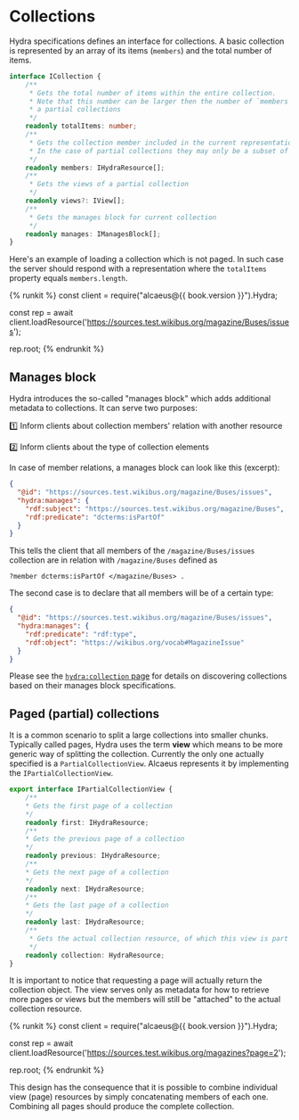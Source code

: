 # Collections

Hydra specifications defines an interface for collections. A basic collection is represented by an array of
its items (`members`) and the total number of items.

```typescript
interface ICollection {
    /**
     * Gets the total number of items within the entire collection.
     * Note that this number can be larger then the number of `members` in the case of
     * a partial collections
     */
    readonly totalItems: number;
    /**
     * Gets the collection member included in the current representation.
     * In the case of partial collections they may only be a subset of all members
     */
    readonly members: IHydraResource[];
    /**
     * Gets the views of a partial collection
     */
    readonly views?: IView[];
    /**
     * Gets the manages block for current collection
     */
    readonly manages: IManagesBlock[];
}
```

Here's an example of loading a collection which is not paged. In such case the server should respond with a
representation where the `totalItems` property equals `members.length`.

{% runkit %}
const client = require("alcaeus@{{ book.version }}").Hydra;

const rep = await client.loadResource('https://sources.test.wikibus.org/magazine/Buses/issues');

rep.root;
{% endrunkit %}

## Manages block

Hydra introduces the so-called "manages block" which adds additional metadata to collections. It can serve
two purposes:

:one: Inform clients about collection members' relation with another resource 

:two: Inform clients about the type of collection elements

In case of member relations, a manages block can look like this (excerpt):

```json
{
  "@id": "https://sources.test.wikibus.org/magazine/Buses/issues",
  "hydra:manages": {
    "rdf:subject": "https://sources.test.wikibus.org/magazine/Buses",
    "rdf:predicate": "dcterms:isPartOf"
  }
}
```

This tells the client that all members of the `/magazine/Buses/issues` collection are in relation with 
`/magazine/Buses` defined as

```
?member dcterms:isPartOf </magazine/Buses> .
```

The second case is to declare that all members will be of a certain type:

```json
{
  "@id": "https://sources.test.wikibus.org/magazine/Buses/issues",
  "hydra:manages": {
    "rdf:predicate": "rdf:type",
    "rdf:object": "https://wikibus.org/vocab#MagazineIssue"
  }
}
```

Please see the [`hydra:collection` page](./affordances/collection-property.md) for details on discovering
collections based on their manages block specifications.

## Paged (partial) collections

It is a common scenario to split a large collections into smaller chunks. Typically called pages, Hydra
uses the term **view** which means to be more generic way of splitting the collection. Currently the only
one actually specified is a `PartialCollectionView`. Alcaeus represents it by implementing the
`IPartialCollectionView`.

```typescript
export interface IPartialCollectionView {
    /**
    * Gets the first page of a collection
    */
    readonly first: IHydraResource;
    /**
    * Gets the previous page of a collection
    */
    readonly previous: IHydraResource;
    /**
    * Gets the next page of a collection
    */
    readonly next: IHydraResource;
    /**
    * Gets the last page of a collection
    */
    readonly last: IHydraResource;
    /**
     * Gets the actual collection resource, of which this view is part of
     */
    readonly collection: HydraResource;
}
```

It is important to notice that requesting a page will actually return the collection object. The view serves
only as metadata for how to retrieve more pages or views but the members will still be "attached" to the
actual collection resource.

{% runkit %}
const client = require("alcaeus@{{ book.version }}").Hydra;

const rep = await client.loadResource('https://sources.test.wikibus.org/magazines?page=2');

rep.root;
{% endrunkit %}

This design has the consequence that it is possible to combine individual view (page) resources by simply
concatenating members of each one. Combining all pages should produce the complete collection.
